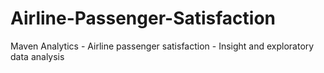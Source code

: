 # Airline-Passenger-Satisfaction
Maven Analytics - Airline passenger satisfaction - Insight and exploratory data analysis
